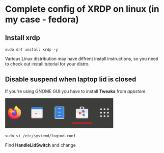 # Complete config of XRDP on linux (in my case - fedora)

## Install xrdp 

```shell
sudo dnf install xrdp -y
```

Various Linux distribution may have diffrent install instructions, so you need to check out install tutorial for your distro.

## Disable suspend when laptop lid is closed

If you're using GNOME GUI you have to install **Tweaks** from *appstore*

![](img/appstore.png)


```shell
sudo vi /etc/systemd/logind.conf
```

Find **HandleLidSwitch** and change 

```shell

```